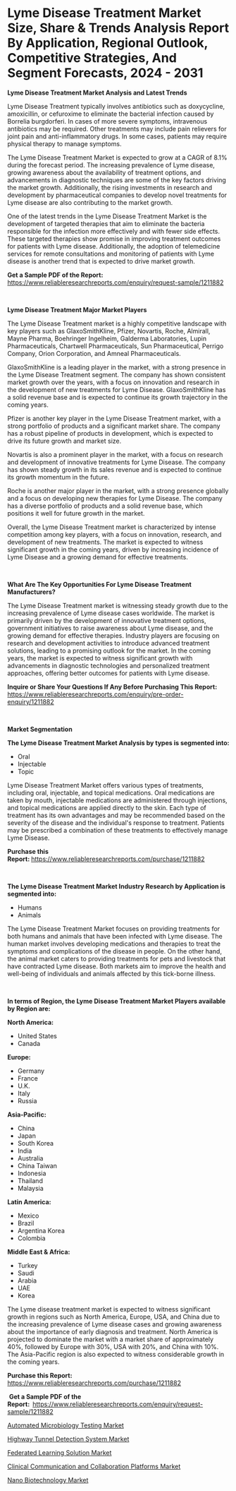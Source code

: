 <p><h1>Lyme Disease Treatment Market Size, Share & Trends Analysis Report By Application, Regional Outlook, Competitive Strategies, And Segment Forecasts, 2024 - 2031</h1></p><p><strong>Lyme Disease Treatment Market Analysis and Latest Trends</strong></p>
<p><p>Lyme Disease Treatment typically involves antibiotics such as doxycycline, amoxicillin, or cefuroxime to eliminate the bacterial infection caused by Borrelia burgdorferi. In cases of more severe symptoms, intravenous antibiotics may be required. Other treatments may include pain relievers for joint pain and anti-inflammatory drugs. In some cases, patients may require physical therapy to manage symptoms.</p><p>The Lyme Disease Treatment Market is expected to grow at a CAGR of 8.1% during the forecast period. The increasing prevalence of Lyme disease, growing awareness about the availability of treatment options, and advancements in diagnostic techniques are some of the key factors driving the market growth. Additionally, the rising investments in research and development by pharmaceutical companies to develop novel treatments for Lyme disease are also contributing to the market growth.</p><p>One of the latest trends in the Lyme Disease Treatment Market is the development of targeted therapies that aim to eliminate the bacteria responsible for the infection more effectively and with fewer side effects. These targeted therapies show promise in improving treatment outcomes for patients with Lyme disease. Additionally, the adoption of telemedicine services for remote consultations and monitoring of patients with Lyme disease is another trend that is expected to drive market growth.</p></p>
<p><strong>Get a Sample PDF of the Report:&nbsp;</strong> <a href="https://www.reliableresearchreports.com/enquiry/request-sample/1211882">https://www.reliableresearchreports.com/enquiry/request-sample/1211882</a></p>
<p>&nbsp;</p>
<p><strong>Lyme Disease Treatment Major Market Players</strong></p>
<p><p>The Lyme Disease Treatment market is a highly competitive landscape with key players such as GlaxoSmithKline, Pfizer, Novartis, Roche, Almirall, Mayne Pharma, Boehringer Ingelheim, Galderma Laboratories, Lupin Pharmaceuticals, Chartwell Pharmaceuticals, Sun Pharmaceutical, Perrigo Company, Orion Corporation, and Amneal Pharmaceuticals.</p><p>GlaxoSmithKline is a leading player in the market, with a strong presence in the Lyme Disease Treatment segment. The company has shown consistent market growth over the years, with a focus on innovation and research in the development of new treatments for Lyme Disease. GlaxoSmithKline has a solid revenue base and is expected to continue its growth trajectory in the coming years.</p><p>Pfizer is another key player in the Lyme Disease Treatment market, with a strong portfolio of products and a significant market share. The company has a robust pipeline of products in development, which is expected to drive its future growth and market size.</p><p>Novartis is also a prominent player in the market, with a focus on research and development of innovative treatments for Lyme Disease. The company has shown steady growth in its sales revenue and is expected to continue its growth momentum in the future.</p><p>Roche is another major player in the market, with a strong presence globally and a focus on developing new therapies for Lyme Disease. The company has a diverse portfolio of products and a solid revenue base, which positions it well for future growth in the market.</p><p>Overall, the Lyme Disease Treatment market is characterized by intense competition among key players, with a focus on innovation, research, and development of new treatments. The market is expected to witness significant growth in the coming years, driven by increasing incidence of Lyme Disease and a growing demand for effective treatments.</p></p>
<p>&nbsp;</p>
<p><strong>What Are The Key Opportunities For Lyme Disease Treatment Manufacturers?</strong></p>
<p><p>The Lyme Disease Treatment market is witnessing steady growth due to the increasing prevalence of Lyme disease cases worldwide. The market is primarily driven by the development of innovative treatment options, government initiatives to raise awareness about Lyme disease, and the growing demand for effective therapies. Industry players are focusing on research and development activities to introduce advanced treatment solutions, leading to a promising outlook for the market. In the coming years, the market is expected to witness significant growth with advancements in diagnostic technologies and personalized treatment approaches, offering better outcomes for patients with Lyme disease.</p></p>
<p><strong>Inquire or Share Your Questions If Any Before Purchasing This Report:</strong> <a href="https://www.reliableresearchreports.com/enquiry/pre-order-enquiry/1211882">https://www.reliableresearchreports.com/enquiry/pre-order-enquiry/1211882</a></p>
<p>&nbsp;</p>
<p><strong>Market Segmentation</strong></p>
<p><strong>The Lyme Disease Treatment Market Analysis by types is segmented into:</strong></p>
<p><ul><li>Oral</li><li>Injectable</li><li>Topic</li></ul></p>
<p><p>Lyme Disease Treatment Market offers various types of treatments, including oral, injectable, and topical medications. Oral medications are taken by mouth, injectable medications are administered through injections, and topical medications are applied directly to the skin. Each type of treatment has its own advantages and may be recommended based on the severity of the disease and the individual's response to treatment. Patients may be prescribed a combination of these treatments to effectively manage Lyme Disease.</p></p>
<p><strong>Purchase this Report:&nbsp;</strong><a href="https://www.reliableresearchreports.com/purchase/1211882">https://www.reliableresearchreports.com/purchase/1211882</a></p>
<p>&nbsp;</p>
<p><strong>The Lyme Disease Treatment Market Industry Research by Application is segmented into:</strong></p>
<p><ul><li>Humans</li><li>Animals</li></ul></p>
<p><p>The Lyme Disease Treatment Market focuses on providing treatments for both humans and animals that have been infected with Lyme disease. The human market involves developing medications and therapies to treat the symptoms and complications of the disease in people. On the other hand, the animal market caters to providing treatments for pets and livestock that have contracted Lyme disease. Both markets aim to improve the health and well-being of individuals and animals affected by this tick-borne illness.</p></p>
<p>&nbsp;</p>
<p><strong>In terms of Region, the Lyme Disease Treatment Market Players available by Region are:</strong></p>
<p>
    <p> <strong> North America: </strong>
        <ul>
            <li>United States</li>
            <li>Canada</li>
        </ul>
        </p> 
    <p> <strong> Europe: </strong>
        <ul>
            <li>Germany</li>
            <li>France</li>
            <li>U.K.</li>
            <li>Italy</li>
            <li>Russia</li>
        </ul>
        </p> 
    <p> <strong> Asia-Pacific: </strong>
        <ul>
            <li>China</li>
            <li>Japan</li>
            <li>South Korea</li>
            <li>India</li>
            <li>Australia</li>
            <li>China Taiwan</li>
            <li>Indonesia</li>
            <li>Thailand</li>
            <li>Malaysia</li>
        </ul>
        </p> 
    <p> <strong> Latin America: </strong>
        <ul>
            <li>Mexico</li>
            <li>Brazil</li>
            <li>Argentina Korea</li>
            <li>Colombia</li>
        </ul>
        </p> 
    <p> <strong> Middle East & Africa: </strong>
        <ul>
            <li>Turkey</li>
            <li>Saudi</li>
            <li>Arabia</li>
            <li>UAE</li>
            <li>Korea</li>
        </ul>
    </p>
    </p>
<p><p>The Lyme disease treatment market is expected to witness significant growth in regions such as North America, Europe, USA, and China due to the increasing prevalence of Lyme disease cases and growing awareness about the importance of early diagnosis and treatment. North America is projected to dominate the market with a market share of approximately 40%, followed by Europe with 30%, USA with 20%, and China with 10%. The Asia-Pacific region is also expected to witness considerable growth in the coming years.</p></p>
<p><strong>Purchase this Report: </strong><a href="https://www.reliableresearchreports.com/purchase/1211882">https://www.reliableresearchreports.com/purchase/1211882</a></p>
<p>&nbsp;<strong>Get a Sample PDF of the Report:&nbsp;&nbsp;</strong><a href="https://www.reliableresearchreports.com/enquiry/request-sample/1211882">https://www.reliableresearchreports.com/enquiry/request-sample/1211882</a></p>
<p><strong></strong></p>
<p><p><a href="https://medium.com/@oralhayes/automated-microbiology-testing-market-size-cagr-trends-2024-2030-03290c6ac744">Automated Microbiology Testing Market</a></p><p><a href="https://medium.com/@oralhayes/highway-tunnel-detection-system-market-share-evolution-and-market-growth-trends-2024-2031-1327c9959e26">Highway Tunnel Detection System Market</a></p><p><a href="https://medium.com/@oralhayes/federated-learning-solution-market-comprehensive-assessment-by-type-application-and-geography-dca9841de2f9">Federated Learning Solution Market</a></p><p><a href="https://medium.com/@oralhayes/clinical-communication-and-collaboration-platforms-market-furnishes-information-on-market-share-4c1bc6cae31d">Clinical Communication and Collaboration Platforms Market</a></p><p><a href="https://medium.com/@oralhayes/nano-biotechnology-market-size-reveals-the-best-marketing-channels-in-global-industry-4005071024f8">Nano Biotechnology Market</a></p></p>